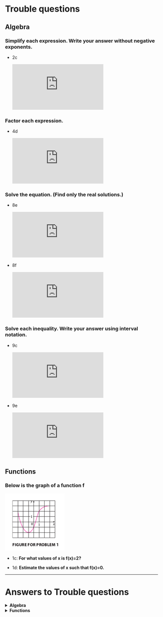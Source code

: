 # Trouble questions

## Algebra

### Simplify each expression. Write your answer without negative exponents.

* 2c

  ![(\frac{3x^{\frac{3}{2}}y^3}{x^2y^{-\frac{1}{2}}})^{-2}](https://latex.codecogs.com/gif.latex?%28%5Cfrac%7B3x%5E%7B%5Cfrac%7B3%7D%7B2%7D%7Dy%5E3%7D%7Bx%5E2y%5E%7B-%5Cfrac%7B1%7D%7B2%7D%7D%7D%29%5E%7B-2%7D)

### Factor each expression.

* 4d

  ![x^4+27x](https://latex.codecogs.com/gif.latex?x%5E4&plus;27x)

### Solve the equation. (Find only the real solutions.)

* 8e

  ![x^4-3x^2+2=0](https://latex.codecogs.com/gif.latex?x%5E4-3x%5E2&plus;2%3D0)

* 8f

  ![3|x-4|=10](https://latex.codecogs.com/gif.latex?3%7Cx-4%7C%3D10)

### Solve each inequality. Write your answer using interval notation.

* 9c

  ![0<x(x-1)(x+2)](https://latex.codecogs.com/gif.latex?x%28x-1%29%28x&plus;2%29%3E0)

* 9e

  ![\frac{2x-3}{x+1}\leq1](https://latex.codecogs.com/gif.latex?%5Cfrac%7B2x-3%7D%7Bx&plus;1%7D%5Cleq1)

## Functions

### Below is the graph of a function f

![DiagnosticTests_Functions_1](../pics/00_DiagnosticTests_Functions_1.png)

* 1c: **For what values of x is f(x)=2?**

* 1d: **Estimate the values of x such that f(x)=0.**

---

# Answers to Trouble questions

<details>
<summary><strong>Algebra</strong></summary>

* 2c

  ![\frac{x}{9y^7}](https://latex.codecogs.com/gif.latex?%5Cfrac%7Bx%7D%7B9y%5E7%7D)

* 4d

  ![x(x+3)(x^2-3x+9)](https://latex.codecogs.com/gif.latex?x%28x&plus;3%29%28x%5E2-3x&plus;9%29)

* 8e

  ![x=\pm\sqrt{2} \or\ x=\pm1](https://latex.codecogs.com/gif.latex?x%3D%5Cpm%5Csqrt%7B2%7D%20%5Cor%5C%20x%3D%5Cpm1)

* 8f

  ![x=\frac{22}{3}\ or\ x=\frac{2}{3}](https://latex.codecogs.com/gif.latex?x%3D%5Cfrac%7B22%7D%7B3%7D%5C%20or%5C%20x%3D%5Cfrac%7B2%7D%7B3%7D)

* 9c

  ![(-2,0)\cup(1,\infty)](https://latex.codecogs.com/gif.latex?%28-2%2C0%29%5Ccup%281%2C%5Cinfty%29)

* 9e

  ![(-1,4\]](https://latex.codecogs.com/gif.latex?%28-1%2C4%5D)

</details>

<details>
<summary><strong>Functions</strong></summary>

* 1c

  ![x\in\{-3,\ 1\},\ f(x)=2](https://latex.codecogs.com/gif.latex?x%5Cin%5C%7B-3%2C%5C%201%5C%7D%2C%5C%20f%28x%29%3D2)

* 1d

  ![x\in\{-2.5,\ 0.3\},\ f(x)=0](https://latex.codecogs.com/gif.latex?x%5Cin%5C%7B-2.5%2C%5C%200.3%5C%7D%2C%5C%20f%28x%29%3D0)

</details>
